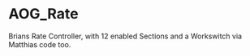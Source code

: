 # AOG_Rate
Brians Rate Controller, with 12 enabled Sections and a Workswitch via Matthias code too.

